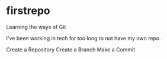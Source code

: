 # firstrepo
Learning the ways of Git

I've been working in tech for too long to not have my own repo.

Create a Repository
Create a Branch
Make a Commit
